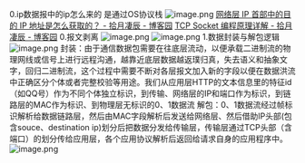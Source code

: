 0.ip数据报中的ip怎么来的
是通过OS协议栈
![image.png](https://cdn.nlark.com/yuque/0/2023/png/26575180/1691982150469-90d7e85b-9713-4987-a987-fc52eb5738a5.png#averageHue=%23c7deab&clientId=u1641288c-b969-4&from=paste&id=ucdb61c05&originHeight=623&originWidth=908&originalType=url&ratio=2.134999990463257&rotation=0&showTitle=false&size=109276&status=done&style=none&taskId=ufd3aa05f-d469-44f7-9a91-e966eda00f6&title=)
[网络层 IP 首部中的目的 IP 地址是怎么获取的？ - 拾月凄辰 - 博客园](https://www.cnblogs.com/FengZeng666/p/15610870.html)
[TCP Socket 编程原理详解 - 拾月凄辰 - 博客园](https://www.cnblogs.com/FengZeng666/p/15610953.html)
0.报文剥离
![image.png](https://cdn.nlark.com/yuque/0/2023/png/26575180/1691926170648-fc644175-a319-426b-a0fa-544a671a4018.png#averageHue=%230b0b0b&clientId=u1641288c-b969-4&from=paste&height=102&id=u00a4a341&originHeight=171&originWidth=1006&originalType=url&ratio=2.134999990463257&rotation=0&showTitle=false&size=19122&status=done&style=none&taskId=u674462c8-164f-49b8-af4c-cd1a0e98fe9&title=&width=600.3624267578125)
![image.png](https://cdn.nlark.com/yuque/0/2023/png/26575180/1691926176324-bedf3e29-529b-421e-a5a8-f4c2666b6ff3.png#averageHue=%2344a748&clientId=u1641288c-b969-4&from=paste&height=384&id=u8b59b4f6&originHeight=561&originWidth=973&originalType=url&ratio=2.134999990463257&rotation=0&showTitle=false&size=60308&status=done&style=none&taskId=uccaa1ee7-121f-420d-9aaf-3dec1d62d6c&title=&width=665.3624267578125)
1.数据封装与解包逻辑
![image.png](https://cdn.nlark.com/yuque/0/2023/png/26575180/1690540993917-ff8b0a53-932e-4235-a7aa-5bb632dd5e49.png#averageHue=%23f5f2ef&clientId=u3bf2242c-6998-4&from=paste&id=u48b49e41&originHeight=257&originWidth=433&originalType=url&ratio=2.134999990463257&rotation=0&showTitle=false&size=97056&status=done&style=none&taskId=u9b57102e-95a3-4782-955f-96c241e0734&title=)
封装：由于通信数据包需要在往底层流动，以便承载二进制流的物理网线或信号上进行远程沟通，越靠近底层数据越返璞归真，失去语义和抽象文字，回归二进制流，这个过程中需要不断对各层报文加入新的字段以便在数据洪流中正确区分个体或者完整校验等用途。我们从应用层HTTP的文本信息里的特征id（如QQ号）作为不同个体独立标识，到传输、网络层的IP和端口作为标识，到链路层的MAC作为标识、到物理层无标识的0、1数据流
解包：0、1数据流经过帧标识解析给数据链路层，然后由MAC字段解析后发送给网络层、然后借助IP头部(包含souce、destination ip)划分后把数据分发给传输层，传输层通过TCP头部（含端口）的划分传给应用层，各个应用协议解析后返回给请求自身的应用程序中。
![image.png](https://cdn.nlark.com/yuque/0/2023/png/26575180/1690541196850-882f455f-4f97-40fe-9f1c-f6c07646222a.png#averageHue=%23f4f4f4&clientId=u3bf2242c-6998-4&from=paste&id=u0075151e&originHeight=1140&originWidth=1166&originalType=url&ratio=2.134999990463257&rotation=0&showTitle=false&size=188716&status=done&style=none&taskId=u96a77b32-104c-4779-9a5b-f1a862d5bf8&title=)
